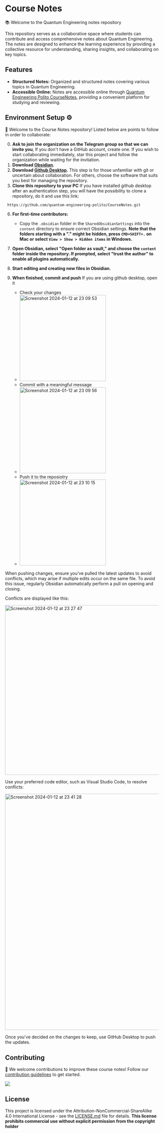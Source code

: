 # Course Notes

📚 Welcome to the Quantum Engineering notes repository

This repository serves as a collaborative space where students can contribute and access comprehensive notes about Quantum Engineering. The notes are designed to enhance the learning experience by providing a collective resource for understanding, sharing insights, and collaborating on key topics.

## Features

- **Structured Notes:** Organized and structured notes covering various topics in Quantum Engineering.
- **Accessible Online:** Notes are accessible online through [Quantum Engineering Polito CourseNotes](https://github.com/quantum-engineering-polito/CourseNotes), providing a convenient platform for studying and reviewing.

## Environment Setup ⚙️

👋 Welcome to the Course Notes repository! Listed below are points to follow in order to collaborate:

0. **Ask to join the organization on the Telegram group so that we can invite you**, If you don't have a GitHub account, create one. If you wish to start collaborating immediately, star this project and follow the organization while waiting for the invitation.
1. **Download [Obsidian](https://obsidian.md/).**
2. **Download [Github Desktop](https://desktop.github.com/).** This step is for those unfamiliar with git or uncertain about collaboration. For others, choose the software that suits you best for managing the repository.
3. **Clone this repository to your PC**
 If you have installed github desktop after an authentication step, you will have the possibility to clone a repository, do it and use this link: 
```bash
 https://github.com/quantum-engineering-polito/CourseNotes.git
```
6. **For first-time contributors:**
    - Copy the `.obsidian` folder in the `SharedObsidianSettings` into the `content` directory to ensure correct Obsidian settings. **Note that the folders starting with a "." might be hidden, press `CMD+SHIFT+.` on Mac or select `View > Show > Hidden items` in Windows.**

7. **Open Obsidian, select "Open folder as vault," and choose the `content` folder inside the repository. If prompted, select "trust the author" to enable all plugins automatically.**

8. **Start editing and creating new files in Obsidian.**

9. **When finished, commit and push**
If you are using github desktop, open it
    - Check your changes
    - <img width="282" alt="Screenshot 2024-01-12 at 23 09 53" src="https://github.com/quantum-engineering-polito/CourseNotes/assets/91274142/50f77fdc-db80-4e5f-b8a6-962cfe8505bd">
    - Commit with a meaningful message
    - <img width="282" alt="Screenshot 2024-01-12 at 23 09 56" src="https://github.com/quantum-engineering-polito/CourseNotes/assets/91274142/16780ecd-34ad-4fd6-9ffc-e8904bf2a2d7">
    - Push it to the reposiotry
    - <img width="282" alt="Screenshot 2024-01-12 at 23 10 15" src="https://github.com/quantum-engineering-polito/CourseNotes/assets/91274142/7b436bd0-3e91-437e-8fd8-f3054191f776">

When pushing changes, ensure you've pulled the latest updates to avoid conflicts, which may arise if multiple edits occur on the same file. To avoid this issue, regularly Obsidian automatically perform a pull on opening and closing. 

Conflicts are displayed like this:

<img width="556" alt="Screenshot 2024-01-12 at 23 27 47" src="https://github.com/quantum-engineering-polito/CourseNotes/assets/91274142/d45bd5e5-aa0b-4bd3-b1e3-fef53937c7fb">

Use your preferred code editor, such as Visual Studio Code, to resolve conflicts:

<img width="774" alt="Screenshot 2024-01-12 at 23 41 28" src="https://github.com/quantum-engineering-polito/CourseNotes/assets/91274142/a1742ce2-96a2-46e4-a30f-a9c6fd70dd3b">

Once you've decided on the changes to keep, use GitHub Desktop to push the updates.

## Contributing

🚀 We welcome contributions to improve these course notes! Follow our [contribution guidelines](CONTRIBUTING.md) to get started.

<a href="https://github.com/quantum-engineering-polito/CourseNotes/graphs/contributors">
  <img src="https://contrib.rocks/image?repo=quantum-engineering-polito/CourseNotes" />
</a>

## License

This project is licensed under the Attribution-NonCommercial-ShareAlike 4.0 International License - see the [LICENSE.md](LICENSE.md) file for details.
**This license prohibits commercial use without explicit permission from the copyright holder**
